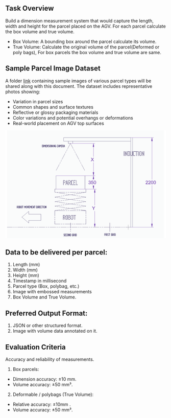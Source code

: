## Task Overview
Build a dimension measurement system that would capture the length, width and height for the parcel placed on the AGV. For each parcel calculate the box volume and true volume.

- Box Volume: A bounding box around the parcel calculate its volume.
- True Volume: Calculate the original volume of the parcel(Deformed or poly bags), For box parcels the box volume and true volume are same.

## Sample Parcel Image Dataset

A folder [link]() containing sample images of various parcel types will be shared along with this document. The dataset includes representative photos showing:

- Variation in parcel sizes
- Common shapes and surface textures
- Reflective or glossy packaging materials
- Color variations and potential overhangs or deformations
- Real-world placement on AGV top surfaces

![](image.png)

## Data to be delivered per parcel:
1. Length (mm)
2. Width (mm)
3. Height (mm)
4. Timestamp in millisecond
5. Parcel type (Box, polybag, etc.)
6. Image with embossed measurements
7. Box Volume and True Volume.

## Preferred Output Format:
1. JSON or other structured format.
2. Image with volume data annotated on it.

## Evaluation Criteria

Accuracy and reliability of measurements.
1. Box parcels:
- Dimension accuracy: ±10 mm.
- Volume accuracy: ±50 mm³.

2. Deformable / polybags (True Volume):

- Relative accuracy: ±10mm .
- Volume accuracy: ±50 mm³.